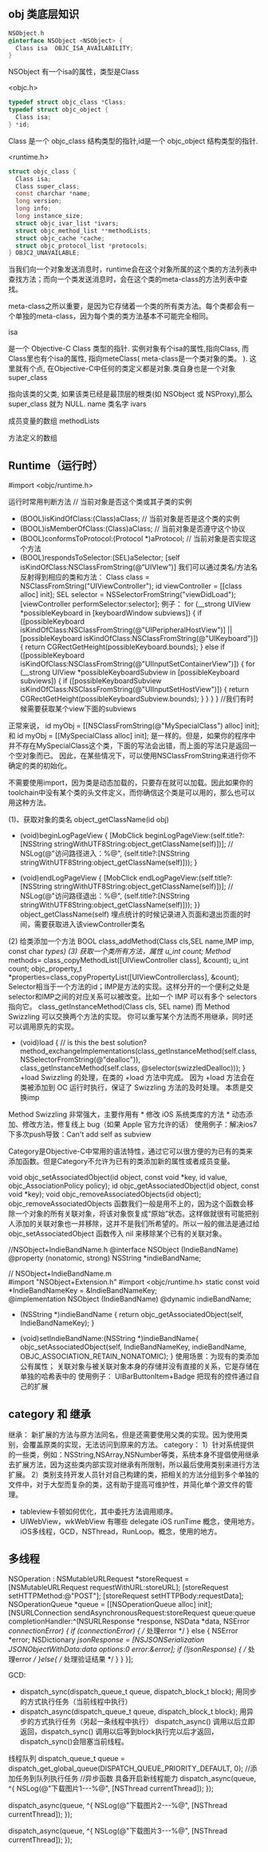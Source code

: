 

## obj 类底层知识
```objective-c
NSObject.h
@interface NSObject <NSObject> {  
  Class isa  OBJC_ISA_AVAILABILITY;  
}
```
NSObject  有一个isa的属性，类型是Class


<objc.h>
```objective-c
typedef struct objc_class *Class;  
typedef struct objc_object {  
  Class isa;  
} *id;
```
Class 是一个 objc_class 结构类型的指针,id是一个 objc_object 结构类型的指针.

<runtime.h>
```objective-c
struct objc_class {  
  Class isa;  
  Class super_class;  
  const charchar *name;  
  long version;  
  long info;  
  long instance_size;  
  struct objc_ivar_list *ivars;  
  struct objc_method_list **methodLists;  
  struct objc_cache *cache;  
  struct objc_protocol_list *protocols;  
} OBJC2_UNAVAILABLE;  
```

当我们向一个对象发送消息时，runtime会在这个对象所属的这个类的方法列表中查找方法；而向一个类发送消息时，会在这个类的meta-class的方法列表中查找。

meta-class之所以重要，是因为它存储着一个类的所有类方法。每个类都会有一个单独的meta-class，因为每个类的类方法基本不可能完全相同。

isa

是一个 Objective-C Class 类型的指针. 实例对象有个isa的属性,指向Class, 而Class里也有个isa的属性, 指向meteClass(
meta-class是一个类对象的类。
). 这里就有个点, 在Objective-C中任何的类定义都是对象.类自身也是一个对象
super_class

指向该类的父类, 如果该类已经是最顶层的根类(如 NSObject 或 NSProxy),那么 super_class 就为 NULL.
name
类名字
ivars

成员变量的数组
methodLists

方法定义的数组

## Runtime（运行时）
#import <objc/runtime.h> 

运行时常用判断方法
// 当前对象是否这个类或其子类的实例
- (BOOL)isKindOfClass:(Class)aClass;
// 当前对象是否是这个类的实例
- (BOOL)isMemberOfClass:(Class)aClass;
// 当前对象是否遵守这个协议
- (BOOL)conformsToProtocol:(Protocol *)aProtocol;
// 当前对象是否实现这个方法
- (BOOL)respondsToSelector:(SEL)aSelector;
[self isKindOfClass:NSClassFromString(@“UIVIew”)]
我们可以通过类名/方法名反射得到相应的类和方法：
Class class = NSClassFromString("UIViewController");
id viewController = [[class alloc] init];
SEL selector = NSSelectorFromString("viewDidLoad");
[viewController performSelector:selector];
例子：
    for (__strong UIView *possibleKeyboard in [keyboardWindow subviews]) {
        if ([possibleKeyboard isKindOfClass:NSClassFromString(@"UIPeripheralHostView")] || [possibleKeyboard isKindOfClass:NSClassFromString(@"UIKeyboard")]) {
            return CGRectGetHeight(possibleKeyboard.bounds);
        } else if ([possibleKeyboard isKindOfClass:NSClassFromString(@"UIInputSetContainerView")]) {
            for (__strong UIView *possibleKeyboardSubview in [possibleKeyboard subviews]) {
                if ([possibleKeyboardSubview isKindOfClass:NSClassFromString(@"UIInputSetHostView")]) {
                    return CGRectGetHeight(possibleKeyboardSubview.bounds);
                }
            }
        }
    }
//我们有时候需要获取某个view下面的subviews 

正常来说，
id myObj = [[NSClassFromString(@"MySpecialClass") alloc] init];
和
id myObj = [[MySpecialClass alloc] init];
是一样的。但是，如果你的程序中并不存在MySpecialClass这个类，下面的写法会出错，而上面的写法只是返回一个空对象而已。
因此，在某些情况下，可以使用NSClassFromString来进行你不确定的类的初始化。

不需要使用import，因为类是动态加载的，只要存在就可以加载。因此如果你的toolchain中没有某个类的头文件定义，而你确信这个类是可以用的，那么也可以用这种方法。


(1)、获取对象的类名 object_getClassName(id obj)
- (void)beginLogPageView
{
    [MobClick beginLogPageView:(self.title?:[NSString stringWithUTF8String:object_getClassName(self)])];
//    NSLog(@"访问路径进入：%@", (self.title?:[NSString stringWithUTF8String:object_getClassName(self)]));
}

- (void)endLogPageView
{
    [MobClick endLogPageView:(self.title?:[NSString stringWithUTF8String:object_getClassName(self)])];
//    NSLog(@"访问路径退出：%@", (self.title?:[NSString stringWithUTF8String:object_getClassName(self)]));
}}
object_getClassName(self) 埋点统计的时候记录进入页面和退出页面的时间，需要获取进入该viewController类名

(2) 给类添加一个方法 BOOL class_addMethod(Class cls,SEL name,IMP imp, const char *types)
(3) 获取一个类所有方法，属性 
    u_int count;
    Method* methods= class_copyMethodList([UIViewController class], &count);
  u_int count;
    objc_property_t *properties=class_copyPropertyList([UIViewControllerclass], &count);
 Selector相当于一个方法的id；IMP是方法的实现。这样分开的一个便利之处是selector和IMP之间的对应关系可以被改变。比如一个 IMP 可以有多个 selectors 指向它。
class_getInstanceMethod(Class cls, SEL name)
而 Method Swizzling 可以交换两个方法的实现。
你可以重写某个方法而不用继承，同时还可以调用原先的实现。
+ (void)load {
    // is this the best solution?
    method_exchangeImplementations(class_getInstanceMethod(self.class, NSSelectorFromString(@"dealloc")),
                                   class_getInstanceMethod(self.class, @selector(swizzledDealloc)));
}
+load
Swizzling 的处理，在类的 +load 方法中完成。
因为 +load 方法会在类被添加到 OC 运行时执行，保证了 Swizzling 方法的及时处理。
本质是交换imp

Method Swizzling 非常强大，主要作用有 * 修改 iOS 系统类库的方法 * 动态添加、修改方法，修复线上 bug（如果 Apple 官方允许的话）
使用例子：解决ios7下多次push导致：Can't add self as subview



Category是Objective-C中常用的语法特性，通过它可以很方便的为已有的类来添加函数。但是Category不允许为已有的类添加新的属性或者成员变量。    




void objc_setAssociatedObject(id object, const void *key, id value, objc_AssociationPolicy policy);
id objc_getAssociatedObject(id object, const void *key);
void objc_removeAssociatedObjects(id object);
objc_removeAssociatedObjects 函数我们一般是用不上的，因为这个函数会移除一个对象的所有关联对象，将该对象恢复成“原始”状态。这样做就很有可能把别人添加的关联对象也一并移除，这并不是我们所希望的。所以一般的做法是通过给 objc_setAssociatedObject 函数传入 nil 来移除某个已有的关联对象。


//NSObject+IndieBandName.h
@interface NSObject (IndieBandName)
@property (nonatomic, strong) NSString *indieBandName;

// NSObject+IndieBandName.m   
#import "NSObject+Extension.h"
#import <objc/runtime.h>
static const void *IndieBandNameKey = &IndieBandNameKey;   
@implementation NSObject (IndieBandName)
@dynamic indieBandName;

- (NSString *)indieBandName {
    return objc_getAssociatedObject(self, IndieBandNameKey);
}

- (void)setIndieBandName:(NSString *)indieBandName{
    objc_setAssociatedObject(self, IndieBandNameKey, indieBandName, OBJC_ASSOCIATION_RETAIN_NONATOMIC);
}
使用场景：为现有的类添加公有属性；
关联对象与被关联对象本身的存储并没有直接的关系，它是存储在单独的哈希表中的
使用例子：
UIBarButtonItem+Badge
把现有的控件通过自己的扩展


## category 和 继承
继承：
新扩展的方法与原方法同名，但是还需要使用父类的实现。因为使用类别，会覆盖原类的实现，无法访问到原来的方法。
category：
 1）针对系统提供的一些类，例如：NSString,NSArray,NSNumber等类，系统本身不提倡使用继承去扩展方法，因为这些类内部实现对继承有所限制，所以最后使用类别来进行方法扩展。
2）类别支持开发人员针对自己构建的类，把相关的方法分组到多个单独的文件中，对于大型而复杂的类，这有助于提高可维护性，并简化单个源文件的管理。


* tableview卡顿如何优化，其中委托方法调用顺序。
* UIWebView，wkWebView 有哪些 delegate
iOS runTime 概念，使用地方。
iOS多线程，GCD，NSThread，RunLoop。概念，使用的地方。


## 多线程

NSOperation :
    NSMutableURLRequest *storeRequest = [NSMutableURLRequest requestWithURL:storeURL];
    [storeRequest setHTTPMethod:@"POST"];
    [storeRequest setHTTPBody:requestData];
    NSOperationQueue *queue = [[NSOperationQueue alloc] init];
    [NSURLConnection sendAsynchronousRequest:storeRequest queue:queue
                           completionHandler:^(NSURLResponse *response, NSData *data, NSError *connectionError) {
                               if (connectionError) {
                                   /* 处理error */
                               } else {
                                   NSError *error;
                                   NSDictionary *jsonResponse = [NSJSONSerialization JSONObjectWithData:data options:0 error:&error];
                                   if (!jsonResponse) {
                                       /* 处理error */
                                   }else{
                                       /* 处理验证结果 */
                                   }
                               }
                           }];

GCD:
* dispatch_sync(dispatch_queue_t queue, dispatch_block_t block);
用同步的方式执行任务（当前线程中执行）
* dispatch_async(dispatch_queue_t queue, dispatch_block_t block);
用异步的方式执行任务（另起一条线程中执行）
dispatch_async() 调用以后立即返回，dispatch_sync() 调用以后等到block执行完以后才返回，dispatch_sync()会阻塞当前线程。 

线程队列
 dispatch_queue_t queue = dispatch_get_global_queue(DISPATCH_QUEUE_PRIORITY_DEFAULT, 0);
  //添加任务到队列执行任务
  //异步函数 具备开启新线程能力
  dispatch_async(queue, ^{
    NSLog(@"下载图片1---%@", [NSThread currentThread]);
  });
  
  dispatch_async(queue, ^{
    NSLog(@"下载图片2---%@", [NSThread currentThread]);
  });
  
  dispatch_async(queue, ^{
    NSLog(@"下载图片3---%@", [NSThread currentThread]);
  });
